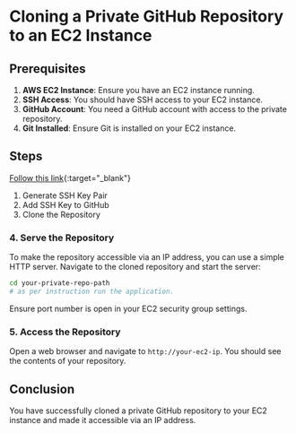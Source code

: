 # Cloning a Private GitHub Repository to an EC2 Instance

## Prerequisites

1. **AWS EC2 Instance**: Ensure you have an EC2 instance running.
2. **SSH Access**: You should have SSH access to your EC2 instance.
3. **GitHub Account**: You need a GitHub account with access to the private repository.
4. **Git Installed**: Ensure Git is installed on your EC2 instance.

## Steps

[Follow this link](./../part-01-git/part-03.md){:target="\_blank"}

1. Generate SSH Key Pair
1. Add SSH Key to GitHub
1. Clone the Repository

### 4. Serve the Repository

To make the repository accessible via an IP address, you can use a simple HTTP server. Navigate to the cloned repository and start the server:

```sh
cd your-private-repo-path
# as per instruction run the application.
```

Ensure port number is open in your EC2 security group settings.

### 5. Access the Repository

Open a web browser and navigate to `http://your-ec2-ip`. You should see the contents of your repository.

## Conclusion

You have successfully cloned a private GitHub repository to your EC2 instance and made it accessible via an IP address.

